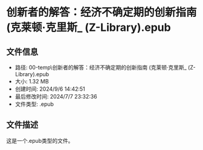 ﻿# 创新者的解答：经济不确定期的创新指南 (克莱顿·克里斯_ (Z-Library).epub

## 文件信息
- 路径: 00-temp\创新者的解答：经济不确定期的创新指南 (克莱顿·克里斯_ (Z-Library).epub
- 大小: 1.32 MB
- 创建时间: 2024/9/6 14:42:51
- 最后修改时间: 2024/7/7 23:32:36
- 文件类型: .epub

## 文件描述
这是一个.epub类型的文件。

